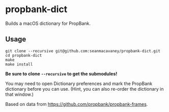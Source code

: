 # propbank-dict

Builds a macOS dictionary for PropBank.

## Usage

```
git clone --recursive git@github.com:seanmacavaney/propbank-dict.git
cd propbank-dict
make
make install
```

**Be sure to clone `--recursive` to get the submodules!**

You may need to open Dictionary preferences and mark the PropBank dictionary before
you can use. (Hint, you can also re-order the dictionary in that window.)

Based on data from https://github.com/propbank/propbank-frames.
